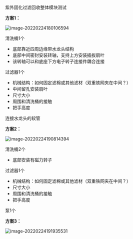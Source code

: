 紫外固化过滤回收整体模块测试

**方案1：**

![image-20220224180106594](E:\文档\GitHub\Notiz\紫外固化过滤回收整体模块测试.assets\image-20220224180106594.png)

清洗桶1个

- 底部靠近四周边缘带水龙头结构
- 底部中间密封安装转轴，支持上方安装插拔扇叶
- 该转轴可以和底座下方电子转子连接件耦合连接

过滤器1个

- 机械结构：如何固定滤棉或其他滤材（双重铁网夹在中间？）
- 中间留孔安装扇叶
- 尺寸大小
- 周围和清洗桶的接触
- 把手高度

连接水龙头的软管



**方案2：**

![image-20220224190814394](E:\文档\GitHub\Notiz\紫外固化过滤回收整体模块测试.assets\image-20220224190814394.png)

清洗桶2个

- 底部安装有磁力转子

过滤器1个

- 机械结构：如何固定滤棉或其他滤材（双重铁网夹在中间？）
- 尺寸大小
- 周围和清洗桶的接触
- 把手高度

泵1个



**方案3：**

![image-20220224191935531](E:\文档\GitHub\Notiz\紫外固化过滤回收整体模块测试.assets\image-20220224191935531.png)

